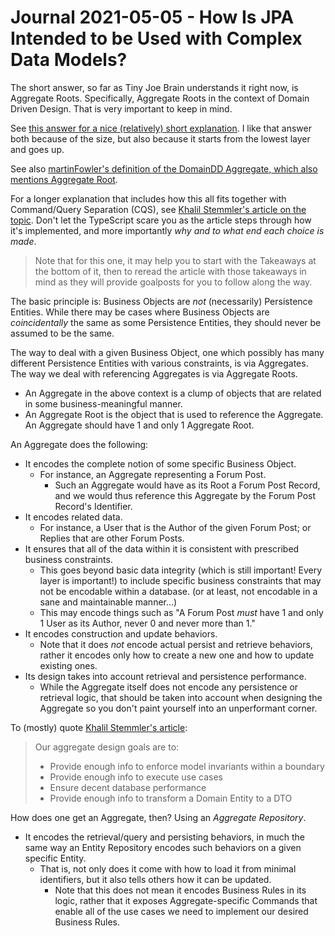 Journal 2021-05-05 - How Is JPA Intended to be Used with Complex Data Models?
========

The short answer, so far as Tiny Joe Brain understands it right now, is Aggregate Roots.  Specifically, Aggregate Roots in the context of Domain Driven Design.  That is very important to keep in mind.

See [this answer for a nice (relatively) short explanation](https://stackoverflow.com/a/31319207).  I like that answer both because of the size, but also because it starts from the lowest layer and goes up.

See also [martinFowler's definition of the DomainDD Aggregate, which also mentions Aggregate Root](https://martinfowler.com/bliki/DDD_Aggregate.html).

For a longer explanation that includes how this all fits together with Command/Query Separation (CQS), see [Khalil Stemmler's article on the topic](https://khalilstemmler.com/articles/typescript-domain-driven-design/aggregate-design-persistence/).  Don't let the TypeScript scare you as the article steps through how it's implemented, and more importantly _why and to what end each choice is made_.

> Note that for this one, it may help you to start with the Takeaways at the bottom of it, then to reread the article with those takeaways in mind as they will provide goalposts for you to follow along the way.

The basic principle is: Business Objects are _not_ (necessarily) Persistence Entities.  While there may be cases where Business Objects are _coincidentally_ the same as some Persistence Entities, they should never be assumed to be the same.

The way to deal with a given Business Object, one which possibly has many different Persistence Entities with various constraints, is via Aggregates.  The way we deal with referencing Aggregates is via Aggregate Roots.

- An Aggregate in the above context is a clump of objects that are related in some business-meaningful manner.
- An Aggregate Root is the object that is used to reference the Aggregate.  An Aggregate should have 1 and only 1 Aggregate Root.

An Aggregate does the following:

- It encodes the complete notion of some specific Business Object.
    - For instance, an Aggregate representing a Forum Post.
        - Such an Aggregate would have as its Root a Forum Post Record, and we would thus reference this Aggregate by the Forum Post Record's Identifier.
- It encodes related data.
    - For instance, a User that is the Author of the given Forum Post; or Replies that are other Forum Posts.
- It ensures that all of the data within it is consistent with prescribed business constraints.
    - This goes beyond basic data integrity (which is still important!  Every layer is important!) to include specific business constraints that may not be encodable within a database. (or at least, not encodable in a sane and maintainable manner...)
    - This may encode things such as "A Forum Post _must_ have 1 and only 1 User as its Author, never 0 and never more than 1."
- It encodes construction and update behaviors.
    - Note that it does _not_ encode actual persist and retrieve behaviors, rather it encodes only how to create a new one and how to update existing ones.
- Its design takes into account retrieval and persistence performance.
    - While the Aggregate itself does not encode any persistence or retrieval logic, that should be taken into account when designing the Aggregate so you don't paint yourself into an unperformant corner.

To (mostly) quote [Khalil Stemmler's article](https://khalilstemmler.com/articles/typescript-domain-driven-design/aggregate-design-persistence/):

> Our aggregate design goals are to:
> 
> - Provide enough info to enforce model invariants within a boundary
> - Provide enough info to execute use cases
> - Ensure decent database performance
> - Provide enough info to transform a Domain Entity to a DTO

How does one get an Aggregate, then?  Using an _Aggregate Repository_.

- It encodes the retrieval/query and persisting behaviors, in much the same way an Entity Repository encodes such behaviors on a given specific Entity.
    - That is, not only does it come with how to load it from minimal identifiers, but it also tells others how it can be updated.
        - Note that this does not mean it encodes Business Rules in its logic, rather that it exposes Aggregate-specific Commands that enable all of the use cases we need to implement our desired Business Rules.
